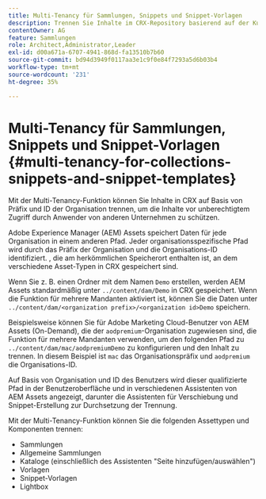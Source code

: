 ```yaml
---
title: Multi-Tenancy für Sammlungen, Snippets und Snippet-Vorlagen
description: Trennen Sie Inhalte im CRX-Repository basierend auf der Kundenorganisation, um unbefugten Zugriff zu verhindern.
contentOwner: AG
feature: Sammlungen
role: Architect,Administrator,Leader
exl-id: d00a671a-6707-4941-868d-fa13510b7b60
source-git-commit: bd94d3949f0117aa3e1c9f0e84f7293a5d6b03b4
workflow-type: tm+mt
source-wordcount: '231'
ht-degree: 35%

---
```


# Multi-Tenancy für Sammlungen, Snippets und Snippet-Vorlagen {#multi-tenancy-for-collections-snippets-and-snippet-templates}

Mit der Multi-Tenancy-Funktion können Sie Inhalte in CRX auf Basis von Präfix und ID der Organisation trennen, um die Inhalte vor unberechtigtem Zugriff durch Anwender von anderen Unternehmen zu schützen.

Adobe Experience Manager (AEM) Assets speichert Daten für jede Organisation in einem anderen Pfad. Jeder organisationsspezifische Pfad wird durch das Präfix der Organisation und die Organisations-ID identifiziert.
, die am herkömmlichen Speicherort enthalten ist, an dem verschiedene Asset-Typen in CRX gespeichert sind.

Wenn Sie z. B. einen Ordner mit dem Namen `Demo` erstellen, werden AEM Assets standardmäßig unter `../content/dam/Demo` in CRX gespeichert. Wenn die Funktion für mehrere Mandanten aktiviert ist, können Sie die Daten unter `../content/dam/<organization prefix>/<organization id>Demo` speichern.

Beispielsweise können Sie für Adobe Marketing Cloud-Benutzer von AEM Assets (On-Demand), die der `aodpremium`-Organisation zugewiesen sind, die Funktion für mehrere Mandanten verwenden, um den folgenden Pfad zu `../content/dam/mac/aodpremiumDemo` zu konfigurieren und den Inhalt zu trennen. In diesem Beispiel ist `mac` das Organisationspräfix und `aodpremium` die Organisations-ID.

Auf Basis von Organisation und ID des Benutzers wird dieser qualifizierte Pfad in der Benutzeroberfläche und in verschiedenen Assistenten von AEM Assets angezeigt, darunter die Assistenten für Verschiebung und Snippet-Erstellung zur Durchsetzung der Trennung.

Mit der Multi-Tenancy-Funktion können Sie die folgenden Assettypen und Komponenten trennen:

* Sammlungen
* Allgemeine Sammlungen
* Kataloge (einschließlich des Assistenten &quot;Seite hinzufügen/auswählen&quot;)
* Vorlagen
* Snippet-Vorlagen
* Lightbox
